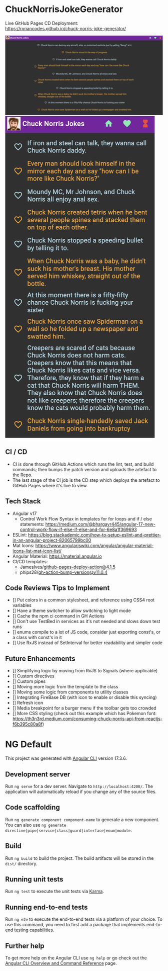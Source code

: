 # ChuckNorrisJokeGenerator

Live GitHub Pages CD Deployment:  
https://ronancodes.github.io/chuck-norris-joke-generator/

![Chrome Desktop App Preview](./readme-assets/chrome-desktop-app-preview.png)
![Iphone 12 Mobile App Preview](./readme-assets/iphone-12-mobile-app-preview.png)

## CI / CD

- CI is done through GitHub Actions which runs the lint, test, and build commands; then bumps the patch version and uploads the artefact to the Repo.
- The last stage of the CI job is the CD step which deploys the artefact to GitHub Pages where it's live to view.

## Tech Stack

- Angular v17
  - Control Work Flow Syntax in templates for for loops and if / else statements: https://medium.com/@bhargavr445/angular-17-new-control-work-flow-if-else-if-else-and-for-6e8a1f369693
- ESLint: https://blog.stackademic.com/how-to-setup-eslint-and-prettier-in-an-angular-project-82065799bc00
- Mat Icons: https://www.angularjswiki.com/angular/angular-material-icons-list-mat-icon-list/
- Angular Material: https://material.angular.io
- CI/CD templates:
  - JamesIves/github-pages-deploy-action@4.1.5
  - phips28/gh-action-bump-version@v11.0.4

## Code Reviews Tips to Implement

- [] Put colors in a common stylesheet, and reference using CSS4 root variables
- [] Have a theme switcher to allow switching to light mode
- [] Cache the npm ci command in GH Actions
- [] Don't use TestBed in services as it's not needed and slows down test runs
- [] enums compile to a lot of JS code, consider just exporting const's, or a class with const's in it
- [] Use RxJS instead of SetInterval for better readability and simpler code

## Future Enhancements

- [] Simplifying logic by moving from RxJS to Signals (where applicable)
- [] Custom directives
- [] Custom pipes
- [] Moving more logic from the template to the class
- [] Moving some logic from components to utility classes
- [] Integrating FireBase DB (with icon to enable or disable this syncing)
- [] Refresh icon
- [] Media breakpoint for a burger menu if the toolbar gets too crowded
- [] More CSS styling (check out this example which has Pokemon font: https://th3n3rd.medium.com/consuming-chuck-norris-api-from-reactjs-f6b395c80a8f)

# NG Default

This project was generated with [Angular CLI](https://github.com/angular/angular-cli) version 17.3.6.

## Development server

Run `ng serve` for a dev server. Navigate to `http://localhost:4200/`. The application will automatically reload if you change any of the source files.

## Code scaffolding

Run `ng generate component component-name` to generate a new component. You can also use `ng generate directive|pipe|service|class|guard|interface|enum|module`.

## Build

Run `ng build` to build the project. The build artifacts will be stored in the `dist/` directory.

## Running unit tests

Run `ng test` to execute the unit tests via [Karma](https://karma-runner.github.io).

## Running end-to-end tests

Run `ng e2e` to execute the end-to-end tests via a platform of your choice. To use this command, you need to first add a package that implements end-to-end testing capabilities.

## Further help

To get more help on the Angular CLI use `ng help` or go check out the [Angular CLI Overview and Command Reference](https://angular.io/cli) page.
